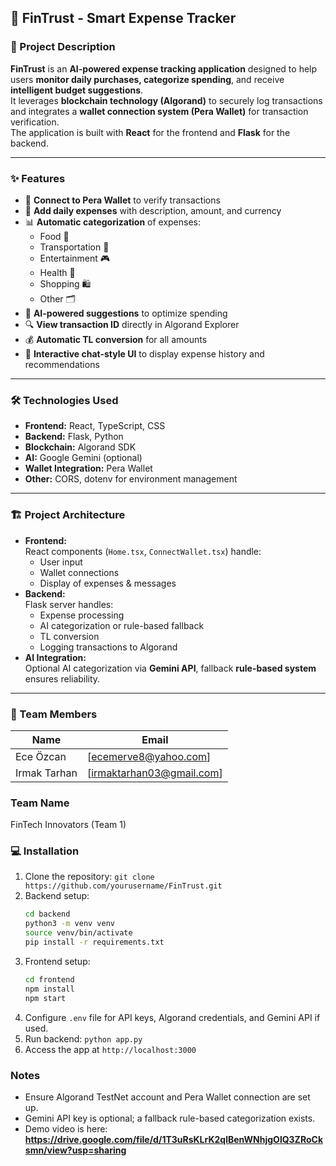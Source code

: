 ## 🚀 FinTrust - Smart Expense Tracker

### 🌟 Project Description
**FinTrust** is an **AI-powered expense tracking application** designed to help users **monitor daily purchases, categorize spending**, and receive **intelligent budget suggestions**.  
It leverages **blockchain technology (Algorand)** to securely log transactions and integrates a **wallet connection system (Pera Wallet)** for transaction verification.  
The application is built with **React** for the frontend and **Flask** for the backend.

---

### ✨ Features
- 🔗 **Connect to Pera Wallet** to verify transactions
- 📝 **Add daily expenses** with description, amount, and currency
- 📊 **Automatic categorization** of expenses:
  - Food 🍔
  - Transportation 🚆
  - Entertainment 🎮
  - Health 💊
  - Shopping 🛍️
  - Other 🗂️
- 🤖 **AI-powered suggestions** to optimize spending
- 🔍 **View transaction ID** directly in Algorand Explorer
- 💰 **Automatic TL conversion** for all amounts
- 💬 **Interactive chat-style UI** to display expense history and recommendations

---

### 🛠️ Technologies Used
- **Frontend:** React, TypeScript, CSS
- **Backend:** Flask, Python
- **Blockchain:** Algorand SDK
- **AI:** Google Gemini (optional)
- **Wallet Integration:** Pera Wallet
- **Other:** CORS, dotenv for environment management

---

### 🏗️ Project Architecture
- **Frontend:**  
  React components (`Home.tsx`, `ConnectWallet.tsx`) handle:
  - User input
  - Wallet connections
  - Display of expenses & messages
- **Backend:**  
  Flask server handles:
  - Expense processing
  - AI categorization or rule-based fallback
  - TL conversion
  - Logging transactions to Algorand
- **AI Integration:**  
  Optional AI categorization via **Gemini API**, fallback **rule-based system** ensures reliability.

---

### 👥 Team Members
| Name | Email |
|------|-------|
| Ece Özcan | [ecemerve8@yahoo.com] |
| Irmak Tarhan | [irmaktarhan03@gmail.com] |

### Team Name
FinTech Innovators (Team 1)

### 💻 Installation
1. Clone the repository: `git clone https://github.com/yourusername/FinTrust.git`
2. Backend setup:
    ```bash
    cd backend
    python3 -m venv venv
    source venv/bin/activate
    pip install -r requirements.txt
    ```
3. Frontend setup:
    ```bash
    cd frontend
    npm install
    npm start
    ```
4. Configure `.env` file for API keys, Algorand credentials, and Gemini API if used.
5. Run backend: `python app.py`
6. Access the app at `http://localhost:3000`

### Notes
- Ensure Algorand TestNet account and Pera Wallet connection are set up.
- Gemini API key is optional; a fallback rule-based categorization exists.
- Demo video is here: **https://drive.google.com/file/d/1T3uRsKLrK2qlBenWNhjgOlQ3ZRoCksmn/view?usp=sharing**
  
